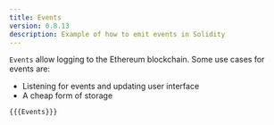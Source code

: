 ```yaml
---
title: Events
version: 0.8.13
description: Example of how to emit events in Solidity
---
```


`Events` allow logging to the Ethereum blockchain. Some use cases for events are:

- Listening for events and updating user interface
- A cheap form of storage

```solidity
{{{Events}}}
```
